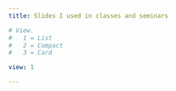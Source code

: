 ```yaml
---
title: Slides I used in classes and seminars

# View.
#   1 = List
#   2 = Compact
#   3 = Card

view: 1

---
```



